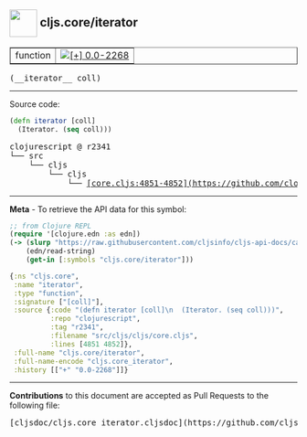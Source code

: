 ## <img width="48px" valign="middle" src="http://i.imgur.com/Hi20huC.png"> cljs.core/iterator

 <table border="1">
<tr>

<td>function</td>
<td><a href="https://github.com/cljsinfo/cljs-api-docs/tree/0.0-2268"><img valign="middle" alt="[+] 0.0-2268" src="https://img.shields.io/badge/+-0.0--2268-lightgrey.svg"></a> </td>
</tr>
</table>

 <samp>
(__iterator__ coll)<br>
</samp>

---





Source code:

```clj
(defn iterator [coll]
  (Iterator. (seq coll)))
```

 <pre>
clojurescript @ r2341
└── src
    └── cljs
        └── cljs
            └── <ins>[core.cljs:4851-4852](https://github.com/clojure/clojurescript/blob/r2341/src/cljs/cljs/core.cljs#L4851-L4852)</ins>
</pre>


---

__Meta__ - To retrieve the API data for this symbol:

```clj
;; from Clojure REPL
(require '[clojure.edn :as edn])
(-> (slurp "https://raw.githubusercontent.com/cljsinfo/cljs-api-docs/catalog/cljs-api.edn")
    (edn/read-string)
    (get-in [:symbols "cljs.core/iterator"]))
```

```clj
{:ns "cljs.core",
 :name "iterator",
 :type "function",
 :signature ["[coll]"],
 :source {:code "(defn iterator [coll]\n  (Iterator. (seq coll)))",
          :repo "clojurescript",
          :tag "r2341",
          :filename "src/cljs/cljs/core.cljs",
          :lines [4851 4852]},
 :full-name "cljs.core/iterator",
 :full-name-encode "cljs.core_iterator",
 :history [["+" "0.0-2268"]]}

```

---

__Contributions__ to this document are accepted as Pull Requests to the following file:

 <pre>
[cljsdoc/cljs.core_iterator.cljsdoc](https://github.com/cljsinfo/cljs-api-docs/blob/master/cljsdoc/cljs.core_iterator.cljsdoc)
</pre>


